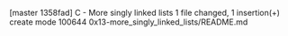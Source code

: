 [master 1358fad] C - More singly linked lists
 1 file changed, 1 insertion(+)
 create mode 100644 0x13-more_singly_linked_lists/README.md
